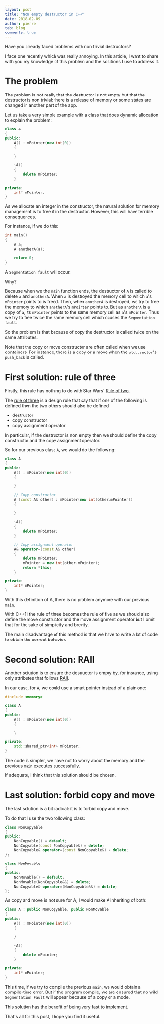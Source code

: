 ```yaml
---
layout: post
title: "Non empty destructor in C++"
date: 2018-02-09
author: pierre
tab: blog
comments: true
---
```

Have you already faced problems with non trivial destructors?

I face one recently which was really annoying. In this article, I want to share with you my knowledge of this problem and the solutions I use to address it.

# The problem

The problem is not really that the destructor is not empty but that the destructor is non trivial: there is a release of memory or some states are changed in another part of the app.

Let us take a very simple example with a class that does dynamic allocation to explain the problem:

```cpp
class A
{
public:
	A() : mPointer(new int(0))
	{

	}

	~A()
	{
		delete mPointer;
	}

private:
	int* mPointer;
}
```

As we allocate an integer in the constructor, the natural solution for memory management is to free it in the destructor. However, this will have terrible consequences.

For instance, if we do this:

```cpp
int main()
{
	A a;
	A anotherA(a);

	return 0;
}
```

A `Segmentation fault` will occur.

Why?

Because when we the `main` function ends, the destructor of `A` is called to delete `a` and `anotherA`. When `a` is destroyed the memory cell to which `a`'s `mPointer` points to is freed. Then, when `anotherA` is destroyed, we try to free the memory to which `anotherA`'s `mPointer` points to. But as `anotherA` is a copy of `a`, its `mPointer` points to the same memory cell as `a`'s `mPointer`. Thus we try to free twice the same memory cell which causes the `Segmentation fault`.

So the problem is that because of copy the destructor is called twice on the same attributes.

Note that the copy or move constructor are often called when we use containers. For instance, there is a copy or a move when the `std::vector`'s `push_back` is called.

<!--more-->

# First solution: rule of three

Firstly, this rule has nothing to do with Star Wars' [Rule of two](http://starwars.wikia.com/wiki/Rule_of_Two).

The [rule of three](https://en.wikipedia.org/wiki/Rule_of_three_(C%2B%2B_programming)) is a design rule that say that if one of the following is defined then the two others should also be defined:

* destructor
* copy constructor
* copy assignment operator

In particular, if the destructor is non empty then we should define the copy constructor and the copy assignment operator.

So for our previous class `A`, we would do the following:

```cpp
class A
{
public:
	A() : mPointer(new int(0))
	{

	}

	// Copy constructor
    A (const A& other) : mPointer(new int(other.mPointer))
    {
        
    }

	~A()
	{
		delete mPointer;
	}

	// Copy assignment operator
    A& operator=(const A& other)
    {
        delete mPointer;
        mPointer = new int(other.mPointer);
        return *this;
    }

private:
	int* mPointer;
}
```

With this definition of A, there is no problem anymore with our previous `main`.

With C++11 the rule of three becomes the rule of five as we should also define the move constructor and the move assignment operator but I omit that for the sake of simplicity and brevity.

The main disadvantage of this method is that we have to write a lot of code to obtain the correct behavior.

# Second solution: RAII

Another solution is to ensure the destructor is empty by, for instance, using only attributes that follows [RAII](https://en.wikipedia.org/wiki/Resource_acquisition_is_initialization).

In our case, for `A`, we could use a smart pointer instead of a plain one:

```cpp
#include <memory>

class A
{
public:
	A() : mPointer(new int(0))
	{

	}

private:
	std::shared_ptr<int> mPointer;
}
```

The code is simpler, we have not to worry about the memory and the previous `main` executes successfully.

If adequate, I think that this solution should be chosen.

# Last solution: forbid copy and move

The last solution is a bit radical: it is to forbid copy and move.

To do that I use the two following class:

```cpp
class NonCopyable
{
public:
    NonCopyable() = default;
    NonCopyable(const NonCopyable&) = delete;
    NonCopyable& operator=(const NonCopyable&) = delete;
};
```

```cpp
class NonMovable
{
public:
    NonMovable() = default;
    NonMovable(NonCopyable&&) = delete;
    NonCopyable& operator=(NonCopyable&&) = delete;
};
```

As copy and move is not sure for A, I would make A inheriting of both:

```cpp
class A : public NonCopyable, public NonMovable
{
public:
	A() : mPointer(new int(0))
	{

	}

	~A()
	{
		delete mPointer;
	}

private:
	int* mPointer;
}
```

This time, If we try to compile the previous `main`, we would obtain a compile-time error. But if the program compile, we are ensured that no wild `Segmentation Fault` will appear because of a copy or a mode.

This solution has the benefit of being very fast to implement.

That's all for this post, I hope you find it useful.